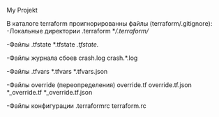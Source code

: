 My Projekt

В каталоге terraform проигнорированны файлы (terraform/.gitignore):
-Локальные директории .terraform
**/.terraform/*

-Файлы .tfstate
*.tfstate
*.tfstate.*

-Файлы журнала сбоев
crash.log
crash.*.log

-Файлы .tfvars
*.tfvars
*.tfvars.json

-Файлы override (переопределения)
override.tf
override.tf.json
*_override.tf
*_override.tf.json

-Файлы конфигурации
.terraformrc
terraform.rc
